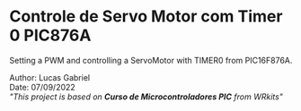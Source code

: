 # **Controle de Servo Motor com Timer 0 PIC876A**

Setting a PWM and controlling a ServoMotor with TIMER0 from PIC16F876A.

Author: Lucas Gabriel <br/>
Date: 07/09/2022 <br/>
_"This project is based on **Curso de Microcontroladores PIC** from WRkits"_
